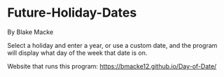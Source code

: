 # Future-Holiday-Dates
By Blake Macke

Select a holiday and enter a year, or use a custom date, and the program will display what day of the week that date is on. 

Website that runs this program: https://bmacke12.github.io/Day-of-Date/
